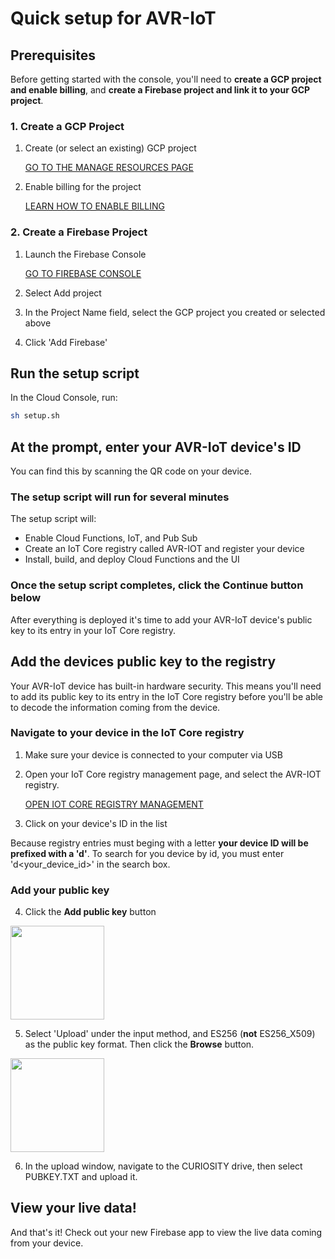 # Quick setup for AVR-IoT

## Prerequisites
Before getting started with the console, you'll need to **create a GCP project and enable billing**, and **create a Firebase project and link it to your GCP project**.

### 1. Create a GCP Project

1. Create (or select an existing) GCP project

    [GO TO THE MANAGE RESOURCES PAGE](https://console.cloud.google.com/cloud-resource-manager)

2. Enable billing for the project

    [LEARN HOW TO ENABLE BILLING](https://cloud.google.com/billing/docs/how-to/modify-project)

### 2. Create a Firebase Project

1. Launch the Firebase Console

    [GO TO FIREBASE CONSOLE](https://console.firebase.google.com/u/0/)

2. Select Add project

3. In the Project Name field, select the GCP project you created or selected above

4. Click 'Add Firebase'

## Run the setup script

In the Cloud Console, run:

```bash
sh setup.sh
```

## At the prompt, enter your AVR-IoT device's ID 

You can find this by scanning the QR code on your device. 

### The setup script will run for several minutes

The setup script will:
* Enable Cloud Functions, IoT, and Pub Sub
* Create an IoT Core registry called AVR-IOT and register your device
* Install, build, and deploy Cloud Functions and the UI

### Once the setup script completes, click the Continue button below 

After everything is deployed it's time to add your AVR-IoT device's public key to its entry in your IoT Core registry.

## Add the devices public key to the registry

Your AVR-IoT device has built-in hardware security. This means you'll need to add its public key to its entry in the IoT Core registry before you'll be able to decode the information coming from the device. 

### Navigate to your device in the IoT Core registry 

1. Make sure your device is connected to your computer via USB

2. Open your IoT Core registry management page, and select the AVR-IOT registry.

    [OPEN IOT CORE REGISTRY MANAGEMENT](https://console.cloud.google.com/iot/registries)

3. Click on your device's ID in the list 

Because registry entries must beging with a letter **your device ID will be prefixed with a 'd'**. To search for you device by id, you must enter 'd<your_device_id>' in the search box.

### Add your public key

4. Click the **Add public key** button

<img src="https://storage.googleapis.com/avr-iot-media/iotcore-addpub.png" height="150">

5. Select 'Upload' under the input method, and ES256 (**not** ES256_X509) as the public key format. Then click the **Browse** button.

<img src="https://storage.googleapis.com/avr-iot-media/iotcore-addauthkey.png" height="150">

6. In the upload window, navigate to the CURIOSITY drive, then select PUBKEY.TXT and upload it. 

## View your live data!

And that's it! Check out your new Firebase app to view the live data coming from your device. 
